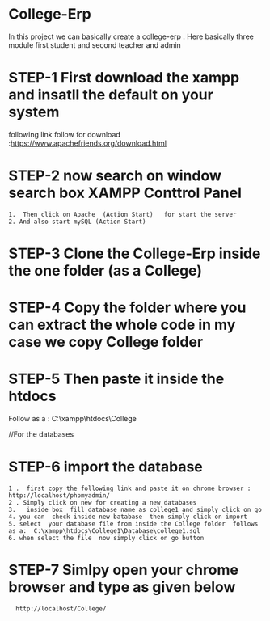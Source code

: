 # College-Erp
In this project we can basically create a college-erp  . Here basically three module  first student and second teacher and admin
# STEP-1  First  download the xampp and insatll the default on your system
 following link follow for download :https://www.apachefriends.org/download.html
 # STEP-2  now search on window search box XAMPP Conttrol Panel
    1.  Then click on Apache  (Action Start)   for start the server
    2. And also start mySQL (Action Start)
    
 # STEP-3 Clone the College-Erp  inside the one folder (as a College)
 
 # STEP-4  Copy the  folder where you can extract the  whole code in my case we copy College folder
 
 # STEP-5 Then paste it inside the htdocs
   Follow as a : C:\xampp\htdocs\College
   
   //For the databases
   
 # STEP-6  import the database 
    1 .  first copy the following link and paste it on chrome browser : http://localhost/phpmyadmin/
    2 . Simply click on new for creating a new databases
    3.   inside box  fill database name as college1 and simply click on go
    4. you can  check inside new batabase  then simply click on import
    5. select  your database file from inside the College folder  follows as a:  C:\xampp\htdocs\College1\Database\college1.sql
    6. when select the file  now simply click on go button
 # STEP-7 Simlpy open your chrome browser and type as given below
      http://localhost/College/   
      
      
      
      
    
